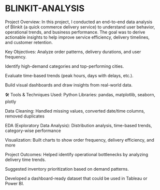 # BLINKIT-ANALYSIS
 Project Overview: In this project, I conducted an end-to-end data analysis of Blinkit (a quick commerce delivery service) to understand user behavior, operational trends, and business performance. The goal was to derive actionable insights to help improve service efficiency, delivery timelines, and customer retention.


Key Objectives:
Analyze order patterns, delivery durations, and user frequency.

Identify high-demand categories and top-performing cities.

Evaluate time-based trends (peak hours, days with delays, etc.).

Build visual dashboards and draw insights from real-world data.


🛠 Tools & Techniques Used:
Python Libraries: pandas, matplotlib, seaborn, plotly

Data Cleaning: Handled missing values, converted date/time columns, removed duplicates

EDA (Exploratory Data Analysis): Distribution analysis, time-based trends, category-wise performance

Visualization: Built charts to show order frequency, delivery efficiency, and more


 Project Outcomes:
Helped identify operational bottlenecks by analyzing delivery time trends.

Suggested inventory prioritization based on demand patterns.

Developed a dashboard-ready dataset that could be used in Tableau or Power BI.
